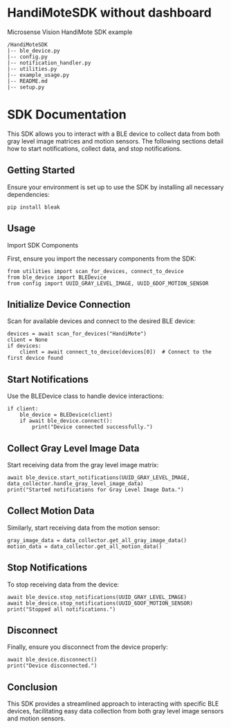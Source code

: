 
# HandiMoteSDK without dashboard
Microsense Vision HandiMote SDK example

```
/HandiMoteSDK
|-- ble_device.py
|-- config.py
|-- notification_handler.py
|-- utilities.py
|-- example_usage.py
|-- README.md
|-- setup.py

```

# SDK Documentation

This SDK allows you to interact with a BLE device to collect data from both gray level image matrices and motion sensors. The following sections detail how to start notifications, collect data, and stop notifications.

## Getting Started

Ensure your environment is set up to use the SDK by installing all necessary dependencies:


`pip install bleak`


## Usage
Import SDK Components

First, ensure you import the necessary components from the SDK:

```
from utilities import scan_for_devices, connect_to_device
from ble_device import BLEDevice
from config import UUID_GRAY_LEVEL_IMAGE, UUID_6DOF_MOTION_SENSOR
```

## Initialize Device Connection
Scan for available devices and connect to the desired BLE device:

```
devices = await scan_for_devices("HandiMote")
client = None
if devices:
    client = await connect_to_device(devices[0])  # Connect to the first device found
```

## Start Notifications
Use the BLEDevice class to handle device interactions:

```
if client:
    ble_device = BLEDevice(client)
    if await ble_device.connect():
        print("Device connected successfully.")
```

## Collect Gray Level Image Data
Start receiving data from the gray level image matrix:

```
await ble_device.start_notifications(UUID_GRAY_LEVEL_IMAGE, data_collector.handle_gray_level_image_data)
print("Started notifications for Gray Level Image Data.")
```
## Collect Motion Data
Similarly, start receiving data from the motion sensor:

```
gray_image_data = data_collector.get_all_gray_image_data()
motion_data = data_collector.get_all_motion_data()
```

## Stop Notifications
To stop receiving data from the device:

```
await ble_device.stop_notifications(UUID_GRAY_LEVEL_IMAGE)
await ble_device.stop_notifications(UUID_6DOF_MOTION_SENSOR)
print("Stopped all notifications.")
```

## Disconnect
Finally, ensure you disconnect from the device properly:

```
await ble_device.disconnect()
print("Device disconnected.")
```
## Conclusion
This SDK provides a streamlined approach to interacting with specific BLE devices, facilitating easy data collection from both gray level image sensors and motion sensors.


